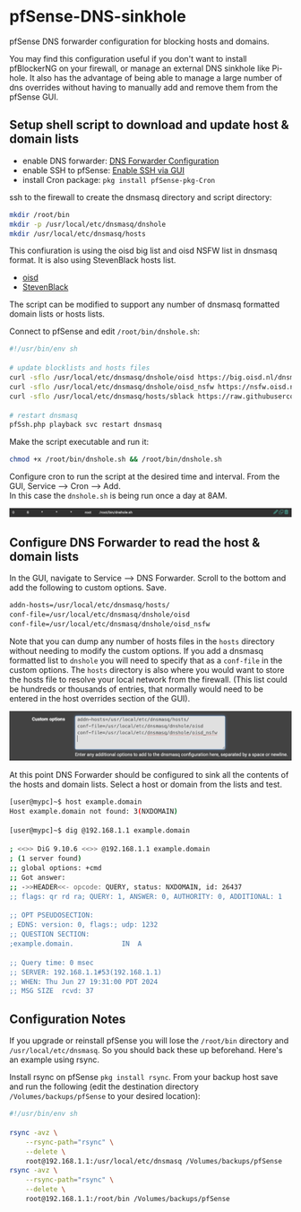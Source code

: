 # pfSense-DNS-sinkhole
pfSense DNS forwarder configuration for blocking hosts and domains.

You may find this configuration useful if you don't want to install pfBlockerNG on your firewall, or manage an external DNS sinkhole like Pi-hole. It also has the advantage of being able to manage a large number of dns overrides without having to manually add and remove them from the pfSense GUI.

## Setup shell script to download and update host & domain lists

- enable DNS forwarder: [DNS Forwarder Configuration](https://docs.netgate.com/pfsense/en/latest/services/dns/forwarder-config.html)
- enable SSH to pfSense: [Enable SSH via GUI](https://docs.netgate.com/pfsense/en/latest/recipes/ssh-access.html#enable-ssh-via-gui)
- install Cron package: `pkg install pfSense-pkg-Cron`

ssh to the firewall to create the dnsmasq directory and script directory:

```sh
mkdir /root/bin
mkdir -p /usr/local/etc/dnsmasq/dnshole
mkdir /usr/local/etc/dnsmasq/hosts
```

This confiuration is using the oisd big list and oisd NSFW list in dnsmasq format.
It is also using StevenBlack hosts list.

- [oisd](https://oisd.nl/)
- [StevenBlack](https://github.com/StevenBlack/hosts)

The script can be modified to support any number of dnsmasq formatted domain lists or hosts lists.

Connect to pfSense and edit `/root/bin/dnshole.sh`:

```bash
#!/usr/bin/env sh

# update blocklists and hosts files
curl -sflo /usr/local/etc/dnsmasq/dnshole/oisd https://big.oisd.nl/dnsmasq2
curl -sflo /usr/local/etc/dnsmasq/dnshole/oisd_nsfw https://nsfw.oisd.nl/dnsmasq2
curl -sflo /usr/local/etc/dnsmasq/hosts/sblack https://raw.githubusercontent.com/StevenBlack/hosts/master/hosts

# restart dnsmasq
pfSsh.php playback svc restart dnsmasq
```

Make the script executable and run it:

```bash
chmod +x /root/bin/dnshole.sh && /root/bin/dnshole.sh
```

Configure cron to run the script at the desired time and interval. From the GUI, Service --> Cron --> Add.<br>
In this case the `dnshole.sh` is being run once a day at 8AM.

![cron.jpg](cron.jpg)

## Configure DNS Forwarder to read the host & domain lists

In the GUI, navigate to Service --> DNS Forwarder. Scroll to the bottom and add the following to custom options. Save.

```bash
addn-hosts=/usr/local/etc/dnsmasq/hosts/
conf-file=/usr/local/etc/dnsmasq/dnshole/oisd
conf-file=/usr/local/etc/dnsmasq/dnshole/oisd_nsfw
```

Note that you can dump any number of hosts files in the `hosts` directory without needing to modify the custom options. If you add a dnsmasq formatted list to `dnshole` you will need to specify that as a `conf-file` in the custom options. The `hosts` directory is also where you would want to store the hosts file to resolve your local network from the firewall. (This list could be hundreds or thousands of entries, that normally would need to be entered in the host overrides section of the GUI).

![dnsmasq.jpg](dnsmasq.jpg)

At this point DNS Forwarder should be configured to sink all the contents of the hosts and domain lists. Select a host or domain from the lists and test.

```bash
[user@mypc]~$ host example.domain
Host example.domain not found: 3(NXDOMAIN)

[user@mypc]~$ dig @192.168.1.1 example.domain

; <<>> DiG 9.10.6 <<>> @192.168.1.1 example.domain
; (1 server found)
;; global options: +cmd
;; Got answer:
;; ->>HEADER<<- opcode: QUERY, status: NXDOMAIN, id: 26437
;; flags: qr rd ra; QUERY: 1, ANSWER: 0, AUTHORITY: 0, ADDITIONAL: 1

;; OPT PSEUDOSECTION:
; EDNS: version: 0, flags:; udp: 1232
;; QUESTION SECTION:
;example.domain.			IN	A

;; Query time: 0 msec
;; SERVER: 192.168.1.1#53(192.168.1.1)
;; WHEN: Thu Jun 27 19:31:00 PDT 2024
;; MSG SIZE  rcvd: 37
```

## Configuration Notes

If you upgrade or reinstall pfSense you will lose the `/root/bin` directory and `/usr/local/etc/dnsmasq`. So you should back these up beforehand. Here's an example using rsync.

Install rsync on pfSense `pkg install rsync`. From your backup host save and run the following (edit the destination directory `/Volumes/backups/pfSense` to your desired location):

```sh
#!/usr/bin/env sh

rsync -avz \
    --rsync-path="rsync" \
    --delete \
    root@192.168.1.1:/usr/local/etc/dnsmasq /Volumes/backups/pfSense
rsync -avz \
    --rsync-path="rsync" \
    --delete \
    root@192.168.1.1:/root/bin /Volumes/backups/pfSense
```

